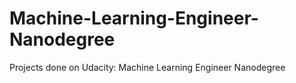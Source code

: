 # Machine-Learning-Engineer-Nanodegree
Projects done on Udacity: Machine Learning Engineer Nanodegree
